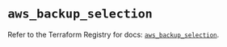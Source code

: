 # `aws_backup_selection`

Refer to the Terraform Registry for docs: [`aws_backup_selection`](https://registry.terraform.io/providers/hashicorp/aws/6.11.0/docs/resources/backup_selection).
